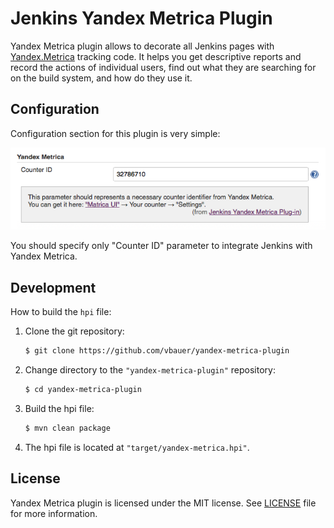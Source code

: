 
Jenkins Yandex Metrica Plugin
=============================

Yandex Metrica plugin allows to decorate all Jenkins pages with [Yandex.Metrica](https://metrica.yandex.com) tracking code.
It helps you get descriptive reports and record the actions of individual users, find out what they are searching
for on the build system, and how do they use it.


Configuration
-------------

Configuration section for this plugin is very simple:

![Configuration](misc/configuration.png)

You should specify only "Counter ID" parameter to integrate Jenkins with Yandex Metrica.


Development
-----------

How to build the `hpi` file:

1. Clone the git repository:
    ```sh
    $ git clone https://github.com/vbauer/yandex-metrica-plugin
    ```
    
2. Change directory to the `"yandex-metrica-plugin"` repository:
    ```sh
    $ cd yandex-metrica-plugin
    ```
    
3. Build the hpi file:
    ```sh
    $ mvn clean package
    ```
    
4. The hpi file is located at `"target/yandex-metrica.hpi"`.


License
-------

Yandex Metrica plugin is licensed under the MIT license. See [LICENSE](LICENSE.md) file for more information.

